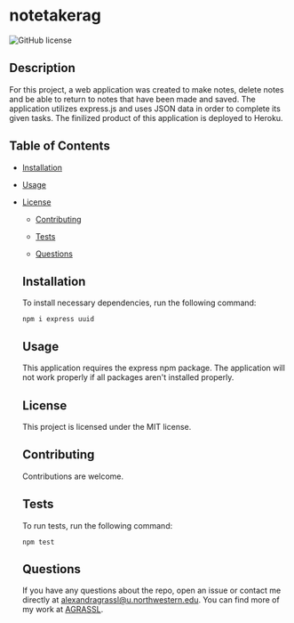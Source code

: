 # notetakerag

  ![GitHub license](https://img.shields.io/badge/license-MIT-blue.svg)
  
  ## Description
  
  For this project, a web application was created to make notes, delete notes and be able to return to notes that have been made and saved. The application utilizes express.js and uses JSON data in order to complete its given tasks. The finilized product of this application is deployed to Heroku.
  
  ## Table of Contents 
  
  * [Installation](#installation)
  
  * [Usage](#usage)
  
* [License](#license)

  * [Contributing](#contributing)
  
  * [Tests](#tests)
  
  * [Questions](#questions)
  
  ## Installation
  
  To install necessary dependencies, run the following command:
  
  ```
  npm i express uuid
  ```
  
  ## Usage
  
  This application requires the express npm package. The application will not work properly if all packages aren't installed properly.
  
  ## License
  
  This project is licensed under the MIT license.
    
  ## Contributing
  
  Contributions are welcome.
  
  ## Tests
  
  To run tests, run the following command:
  
  ```
  npm test
  ```
  
  ## Questions
  
  If you have any questions about the repo, open an issue or contact me directly at alexandragrassl@u.northwestern.edu. You can find more of my work at [AGRASSL](https://github.com/AGRASSL/).